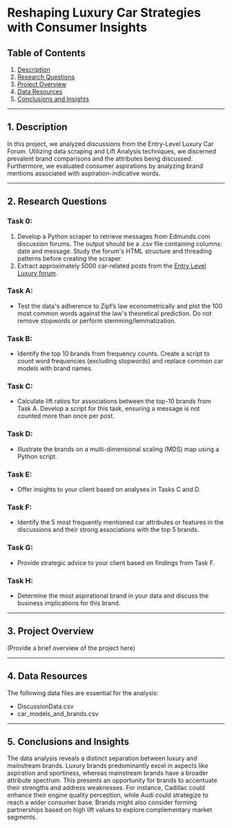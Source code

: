 # Reshaping Luxury Car Strategies with Consumer Insights

## Table of Contents
1. [Description](#1-description)
2. [Research Questions](#2-questions)
3. [Project Overview](#3-overview)
4. [Data Resources](#4-data)
5. [Conclusions and Insights](#5-conclusions)

---

## 1. Description 
In this project, we analyzed discussions from the Entry-Level Luxury Car Forum. Utilizing data scraping and Lift Analysis techniques, we discerned prevalent brand comparisons and the attributes being discussed. Furthermore, we evaluated consumer aspirations by analyzing brand mentions associated with aspiration-indicative words.

---

## 2. Research Questions
### Task 0:
1. Develop a Python scraper to retrieve messages from Edmunds.com discussion forums. The output should be a .csv file containing columns: date and message. Study the forum's HTML structure and threading patterns before creating the scraper.
2. Extract approximately 5000 car-related posts from the [Entry Level Luxury forum](https://forums.edmunds.com/discussion/2864/general/x/entry-level-luxury-performance-sedans).

### Task A:
- Test the data's adherence to Zipf’s law econometrically and plot the 100 most common words against the law's theoretical prediction. Do not remove stopwords or perform stemming/lemmatization.

### Task B:
- Identify the top 10 brands from frequency counts. Create a script to count word frequencies (excluding stopwords) and replace common car models with brand names.

### Task C:
- Calculate lift ratios for associations between the top-10 brands from Task A. Develop a script for this task, ensuring a message is not counted more than once per post.

### Task D:
- Illustrate the brands on a multi-dimensional scaling (MDS) map using a Python script.

### Task E:
- Offer insights to your client based on analyses in Tasks C and D.

### Task F:
- Identify the 5 most frequently mentioned car attributes or features in the discussions and their strong associations with the top 5 brands.

### Task G:
- Provide strategic advice to your client based on findings from Task F.

### Task H:
- Determine the most aspirational brand in your data and discuss the business implications for this brand.

---

## 3. Project Overview
(Provide a brief overview of the project here)

---

## 4. Data Resources
The following data files are essential for the analysis:
- DiscussionData.csv
- car_models_and_brands.csv

---

## 5. Conclusions and Insights
The data analysis reveals a distinct separation between luxury and mainstream brands. Luxury brands predominantly excel in aspects like aspiration and sportiness, whereas mainstream brands have a broader attribute spectrum. This presents an opportunity for brands to accentuate their strengths and address weaknesses. For instance, Cadillac could enhance their engine quality perception, while Audi could strategize to reach a wider consumer base. Brands might also consider forming partnerships based on high lift values to explore complementary market segments.
